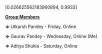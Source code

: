 [0.026625562183960894, 0.9933]



<u>**Group Members**</u>   

**=>** Utkarsh Pandey - Friday, Online

**=>** Gaurav Pandey - Wednesday, Online (Me)                                      

**=>** Aditya Shukla - Saturday, Online

